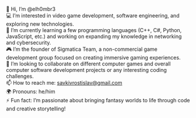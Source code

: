 👋 Hi, I’m @elh0mbr3  
💻 I’m interested in video game development, software engineering, and exploring new technologies.  
🚀 I’m currently learning a few programming languages (C++, C#, Python, JavaScript, etc.) and working on expanding my knowledge in networking and cybersecurity.  
🎮 I’m the founder of Sigmatica Team, a non-commercial game development group focused on creating immersive gaming experiences.  
🤝 I’m looking to collaborate on different computer games and overall computer software development projects or any interesting coding challenges.  
📫 How to reach me: [savkivrostislav@gmail.com](mailto:savkivrostislav@gmail.com)  
🌍 Pronouns: he/him  
⚡ Fun fact: I’m passionate about bringing fantasy worlds to life through code and creative storytelling!
